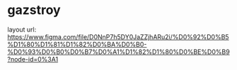# gazstroy

layout url: https://www.figma.com/file/D0NnP7h5DY0JaZZjhARu2i/%D0%92%D0%B5%D1%80%D1%81%D1%82%D0%BA%D0%B0-%D0%93%D0%B0%D0%B7%D0%A1%D1%82%D1%80%D0%BE%D0%B9?node-id=0%3A1
